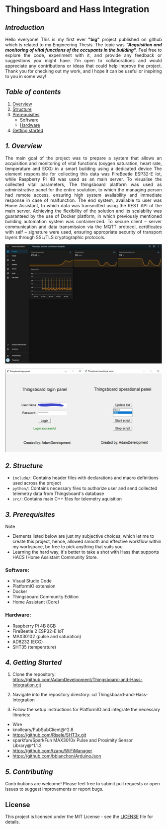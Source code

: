 # Thingsboard and Hass Integration

## ***Introduction***
<p align="justify">
Hello everyone! This is my first ever <strong>"big"</strong> project published on github which is related to my Engineering Thesis. The topic was <strong><em>"Acquisition and monitoring of vital functions of the occupants in the building"</em></strong>. Feel free to explore the code, experiment with it, and provide any feedback or suggestions you might have. I'm open to collaborations and would appreciate any contributions or ideas that could help improve the project. Thank you for checking out my work, and I hope it can be useful or inspiring to you in some way!
</p>

## ***Table of contents***

1. [Overview](#1-overview)
2. [Structure](#2-structure)
3. [Prerequisites](#3-prerequisites)
   - [Software](#software)
   - [Hardware](#hardware)
5. [Getting started](#4-getting-started)

## ***1. Overview***
<p align="justify">  
The main goal of the project was to prepare a system that allows an acquisition and monitoring of vital functions (oxygen saturation, heart rate, temperature and ECG) in a smart building using a dedicated device The element responsible for collecting this data was FireBeetle ESP32-E Iot, while Raspberry Pi 4B was used as an main server. To visualise the collected vital parameters, The thingsboard platform was used as administrative panel for the entire soulution, to which the managing person had remote access, ensuring high system availability and immediate response in case of malfunction. The end system, available to user was Home Assistant, to which data was transmitted using the REST API of the main server. Achieving the flexibility of the solution and its scalabilty was guaranteed by the use of Docker platform, in which previously mentioned buliding automation system was containerized. To secure client – server communication and data transmission via the MQTT protocol, certificates with self – signature were used, ensuring appropriate security of transport layers through SSL/TLS cryptographic protocols.
</p>
<p align="center">
  <img src="image-2.png" alt="Home Assistant user panel">
</p>
<p align="center">
  <img src="image.png" alt="Python login panel for Home Assistant">
</p>

## ***2. Structure***

- `include/`: Contains header files with declarations and macro definitions used across the project
- `python/`: Contains necessary files to authorize user and send collected telemetry data from Thingsboard's database
- `src/`: Contains main C++ files for telemetry aquisition

## ***3. Prerequisites***
> [!NOTE]
>  - Elements listed below are just my subjective choices, which let me to create this project, hence, allowed smooth and effective workflow within my workspace, be free to pick anything that suits you.
>  - Learning the hard way, it's better to take a shot with Hass that supports HACS (Home Assistant Community Store.


### Software:
- Visual Studio Code
- PlatformIO extension
- Docker
- Thingsboard Community Edition
- Home Assistant (Core)

### Hardware:
- Raspberry Pi 4B 8GB
- FireBeetle 2 ESP32-E IoT
- MAX30102 (pulse and saturation)
- AD8232 (ECG)
- SHT35 (temperature)

## ***4. Getting Started***

1. Clone the repository: <https://github.com/AdamDevelopment/Thingsboard-and-Hass-Integration.git>
2. Navigate into the repository directory:
cd Thingsboard-and-Hass-Integration

3. Follow the setup instructions for PlatformIO and integrate the necessary libraries:

- Wire
- knolleary/PubSubClient@^2.8
- <https://github.com/Risele/SHT3x.git>
- sparkfun/SparkFun MAX3010x Pulse and Proximity Sensor Library@^1.1.2
- <https://github.com/tzapu/WiFiManager>
- <https://github.com/bblanchon/ArduinoJson>

## ***5. Contributing***

Contributions are welcome! Please feel free to submit pull requests or open issues to suggest improvements or report bugs.

## License

This project is licensed under the MIT License - see the [LICENSE](LICENSE) file for details.
